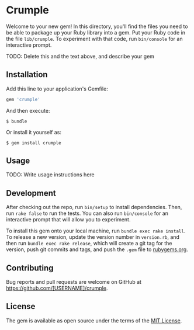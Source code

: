# Crumple

Welcome to your new gem! In this directory, you'll find the files you need to be able to package up your Ruby library into a gem. Put your Ruby code in the file `lib/crumple`. To experiment with that code, run `bin/console` for an interactive prompt.

TODO: Delete this and the text above, and describe your gem

## Installation

Add this line to your application's Gemfile:

```ruby
gem 'crumple'
```

And then execute:

    $ bundle

Or install it yourself as:

    $ gem install crumple

## Usage

TODO: Write usage instructions here

## Development

After checking out the repo, run `bin/setup` to install dependencies. Then, run `rake false` to run the tests. You can also run `bin/console` for an interactive prompt that will allow you to experiment.

To install this gem onto your local machine, run `bundle exec rake install`. To release a new version, update the version number in `version.rb`, and then run `bundle exec rake release`, which will create a git tag for the version, push git commits and tags, and push the `.gem` file to [rubygems.org](https://rubygems.org).

## Contributing

Bug reports and pull requests are welcome on GitHub at https://github.com/[USERNAME]/crumple.


## License

The gem is available as open source under the terms of the [MIT License](http://opensource.org/licenses/MIT).

